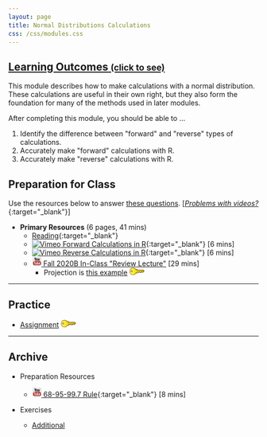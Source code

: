 ```yaml
---
layout: page
title: Normal Distributions Calculations
css: /css/modules.css
---
```


<div class="panel-group-ILOs">
  <div class="panel panel-default">
    <div class="panel-heading">
      <h2 class="panel-title">
        <a data-toggle="collapse" href="#ILOs">Learning Outcomes <small>(click to see)</small></a>
      </h2>
    </div>
    <div id="ILOs" class="panel-collapse collapse">
      <div class="panel-body">
This module describes how to make calculations with a normal distribution. These calculations are useful in their own right, but they also form the foundation for many of the methods used in later modules.

<p>After completing this module, you should be able to ...</p>

<ol>
  <li>Identify the difference between "forward" and "reverse" types of calculations.</li>
  <li>Accurately make "forward" calculations with R.</li>
  <li>Accurately make "reverse" calculations with R.</li>
</ol>
      </div>
    </div>
  </div>
</div>

## Preparation for Class

Use the resources below to answer [these questions](Prep/NormalDist2). [[*Problems with videos?*](../resources/FAQs/videos){:target="_blank"}]

* **Primary Resources** (6 pages, 41 mins)
  * [Reading](http://derekogle.com/Book107/NormalDist2.html){:target="_blank"}
  * [![Vimeo](../img/dhovid.png) Forward Calculations in R](https://vimeo.com/user45324800/normdist-forward){:target="_blank"} [6 mins]
  * [![Vimeo](../img/dhovid.png) Reverse Calculations in R](https://vimeo.com/user45324800/normdist-reverse){:target="_blank"} [6 mins]
  * [![YouTube](../img/youtube.png) Fall 2020B In-Class "Review Lecture"](https://youtu.be/7hqEEZjaya8) [29 mins]
    * Projection is [this example](CE/NormalDist2_CExmpl) [![Decoration](../img/key.png)](CE/KEY_NormalDist2_CExmpl)

----

## Practice

* [Assignment](CE/NormalDist2_CE1) [![Decoration](../img/key.png)](CE/KEY_NormalDist2_CE1)

----

## Archive

* Preparation Resources
  * [![YouTube Link](../img/youtube.png) 68-95-99.7 Rule](https://www.youtube.com/watch?v=cgxPcdPbujI){:target="_blank"} [8 mins]
  
* Exercises
  * [Additional](CE/NormalDist2_CE2)
